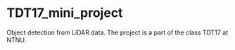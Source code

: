# TDT17_mini_project
Object detection from LiDAR data. The project is a part of the class TDT17 at NTNU.
